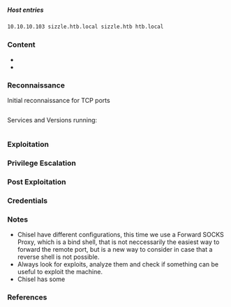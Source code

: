 
##### Host entries
```bash
10.10.10.103 sizzle.htb.local sizzle.htb htb.local
```

### Content

-   
- 

### Reconnaissance

Initial reconnaissance for TCP ports
```bash

```
Services and Versions running:
```bash

```

### Exploitation


### Privilege Escalation

### Post Exploitation

### Credentials

### Notes

-   Chisel have different configurations, this time we use a Forward SOCKS Proxy, which is a bind shell, that is not neccessarily the easiest way to forward the remote port, but is a new way to consider in case that a reverse shell is not possible.
-   Always look for exploits, analyze them and check if something can be useful to exploit the machine.
-   Chisel has some

### References



